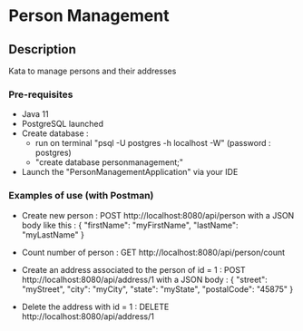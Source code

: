 # Person Management
## Description

Kata to manage persons and their addresses

### Pre-requisites

- Java 11
- PostgreSQL launched
- Create database :
    - run on terminal "psql -U postgres -h localhost -W" (password : postgres)
    - "create database personmanagement;"
- Launch the "PersonManagementApplication" via your IDE

### Examples of use (with Postman)

- Create new person : POST http://localhost:8080/api/person with a JSON body like this : {
                                                                                       "firstName": "myFirstName",
                                                                                       "lastName": "myLastName"
                                                                                       }
- Count number of person : GET http://localhost:8080/api/person/count

- Create an address associated to the person of id = 1 : POST http://localhost:8080/api/address/1 with a JSON body : {
                                                                                                                     "street": "myStreet",
                                                                                                                     "city": "myCity",
                                                                                                                     "state": "myState",
                                                                                                                     "postalCode": "45875"
                                                                                                                     }

- Delete the address with id = 1 : DELETE http://localhost:8080/api/address/1